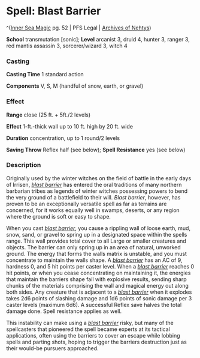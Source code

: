 # Spell: Blast Barrier

^([Inner Sea Magic][ss-blast-barrier] pg. 52 | PFS Legal | [Archives of Nehtys][sn-blast-barrier])

**School** transmutation [sonic]; **Level** arcanist 3, druid 4, hunter 3, ranger 3, red mantis assassin 3, sorcerer/wizard 3, witch 4

### Casting

**Casting Time** 1 standard action  

**Components** V, S, M (handful of snow, earth, or gravel)

### Effect

**Range** close (25 ft. + 5ft./2 levels)  

**Effect** 1-ft.-thick wall up to 10 ft. high by 20 ft. wide  

**Duration** concentration, up to 1 round/2 levels  

**Saving Throw** Reflex half (see below); **Spell Resistance** yes (see below)

### Description

Originally used by the winter witches on the field of battle in the early days of Irrisen, _[blast barrier]_ has entered the oral traditions of many northern barbarian tribes as legends of winter witches possessing powers to bend the very ground of a battlefield to their will. _Blast barrier_, however, has proven to be an exceptionally versatile spell as far as terrains are concerned, for it works equally well in swamps, deserts, or any region where the ground is soft or easy to shape.  

When you cast _[blast barrier]_, you cause a rippling wall of loose earth, mud, snow, sand, or gravel to spring up in a designated space within the spells range. This wall provides total cover to all Large or smaller creatures and objects. The barrier can only spring up in an area of natural, unworked ground. The energy that forms the walls matrix is unstable, and you must concentrate to maintain the walls shape. A _[blast barrier]_ has an AC of 9, hardness 0, and 5 hit points per caster level. When a _[blast barrier]_ reaches 0 hit points, or when you cease concentrating on maintaining it, the energies that maintain the barriers shape fail with explosive results, sending sharp chunks of the materials comprising the wall and magical energy out along both sides. Any creature that is adjacent to a _[blast barrier]_ when it explodes takes 2d6 points of slashing damage and 1d6 points of sonic damage per 3 caster levels (maximum 6d6). A successful Reflex save halves the total damage done. Spell resistance applies as well.  

This instability can make using a _[blast barrier]_ risky, but many of the spellcasters that pioneered the spell became experts at its tactical applications, often using the barriers to cover an escape while lobbing spells and parting shots, hoping to trigger the barriers destruction just as their would-be pursuers approached.

[ss-blast-barrier]: http://paizo.com/store/games/rolep
[sn-blast-barrier]: http://www.archivesofnethys.com/SpellDisplay.aspx?ItemName=Blast%20Barrier
[blast barrier]: http://www.archivesofnethys.com/SpellDisplay.aspx?ItemName=blast%20barrier